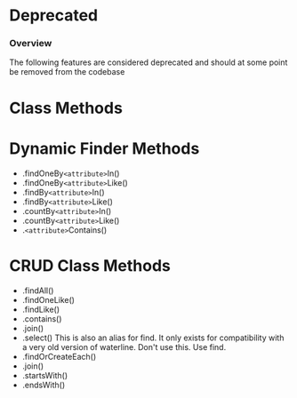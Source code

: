 # Deprecated
### Overview
The following features are considered deprecated and should at some point be removed from the codebase

# Class Methods

# Dynamic Finder Methods

- .findOneBy`<attribute>`In()
- .findOneBy`<attribute>`Like()
- .findBy`<attribute>`In()
- .findBy`<attribute>`Like() 
- .countBy`<attribute>`In()
- .countBy`<attribute>`Like()
- .`<attribute>`Contains()
 
# CRUD Class Methods
- .findAll()
- .findOneLike()
- .findLike()
- .contains()
- .join()
- .select() This is also an alias for find.  It only exists for compatibility with a very old version of waterline. Don't use this.  Use find. 
- .findOrCreateEach()
- .join()
- .startsWith()
- .endsWith()


